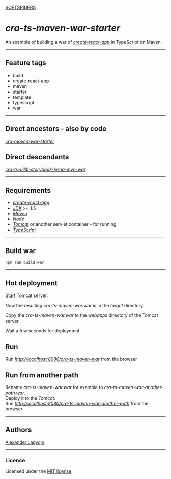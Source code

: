 [SOFTSPIDERS](https://github.com/softspiders/softspiders)

# *cra-ts-maven-war-starter*

An example of building a war of [*create-react-app*](https://github.com/facebook/create-react-app) in TypeScript on Maven

---

## Feature tags

- build
- create-react-app
- maven
- starter
- template
- typescript
- war

---

## Direct ancestors - also by code

[*cra-maven-war-starter*](https://github.com/softspiders/cra-maven-war-starter)


## Direct descendants

[*cra-ts-uilib-storybook-lerna-mvn-war*](https://github.com/softspiders/cra-ts-uilib-storybook-lerna-mvn-war)

---

## Requirements

* [*create-react-app*](https://facebook.github.io/create-react-app/)
* [*JDK*](https://java.com/ru/download/) >= 1.5
* [*Maven*](https://maven.apache.org/)
* [*Node*](https://nodejs.org/en/download/package-manager/)
* [*Tomcat*](http://tomcat.apache.org/) or another servlet container - for running
* [*TypeScript*](https://www.typescriptlang.org/)

---

## Build war

```sh
npm run build:war
```

---

## Hot deployment

[Start Tomcat server](https://www.webucator.com/how-to/how-start-stop-apache-tomcat-from-the-command-line-windows.cfm).
  
Now the resulting *cra-ts-maven-war.war* is in the *target* directory.
  
Copy the *cra-ts-maven-war.war* to the *webapps* directory of the Tomcat server.

Wait a few seconds for deployment.

## Run

Run [*http://localhost:8080/cra-ts-maven-war*](http://localhost:8080/cra-ts-maven-war) from the browser

## Run from another path

Rename *cra-ts-maven-war.war* for example to *cra-ts-maven-war-another-path.war*.  
Deploy it to the *Tomcat*.  
Run [*http://localhost:8080/cra-ts-maven-war-another-path*](http://localhost:8080/cra-ts-maven-war-another-path) from the
browser

---

## Authors

[Alexander Lapygin](https://github.com/AlexanderLapygin)

---

### License

Licensed under the [MIT license](./LICENSE).
